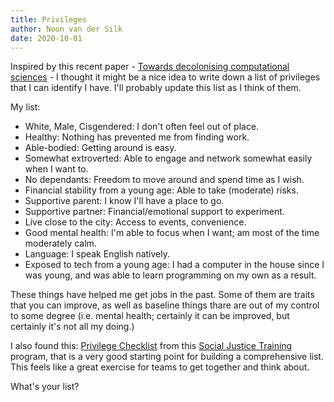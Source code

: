 ```yaml
---
title: Privileges
author: Noon van der Silk
date: 2020-10-01
---
```


Inspired by this recent paper - [Towards decolonising computational
sciences](https://arxiv.org/pdf/2009.14258.pdf) - I thought it might be a nice
idea to write down a list of privileges that I can identify I have. I'll
probably update this list as I think of them.

My list:

- White, Male, Cisgendered: I don't often feel out of place.
- Healthy: Nothing has prevented me from finding work.
- Able-bodied: Getting around is easy.
- Somewhat extroverted: Able to engage and network somewhat easily when I want to.
- No dependants: Freedom to move around and spend time as I wish.
- Financial stability from a young age: Able to take (moderate) risks.
- Supportive parent: I know I'll have a place to go.
- Supportive partner: Financial/emotional support to experiment.
- Live close to the city: Access to events, convenience.
- Good mental health: I'm able to focus when I want; am most of the time moderately calm.
- Language: I speak English natively.
- Exposed to tech from a young age: I had a computer in the house since I was
young, and was able to learn programming on my own as a result.

These things have helped me get jobs in the past. Some of them are
traits that you can improve, as well as baseline things thare are out of my
control to some degree (i.e. mental health; certainly it can be improved, but
certainly it's not all my doing.)

I also found this: [Privilege
Checklist](https://sites.google.com/a/u.boisestate.edu/social-justice-training/about-us/our-training/privilege-checklist) from this [Social Justice Training](https://sites.google.com/a/u.boisestate.edu/social-justice-training/home) program, that is a very good starting point for building a comprehensive list. This feels like a great exercise for teams to get together and think about.

What's your list?
